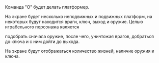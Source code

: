 Команда "О" будет делать платформер. 



На экране будет несколько неподвижных и подвижных платформ, на некоторых будут находится враги, ключ, выход и оружие. Целью играбельного персонажа является 

подобрать сначала оружие, после чего, уничтожая врагов, добраться до ключа и с ним дойти до выхода. 

На экране будут отображаться количество жизней, наличие оружия и ключа.

